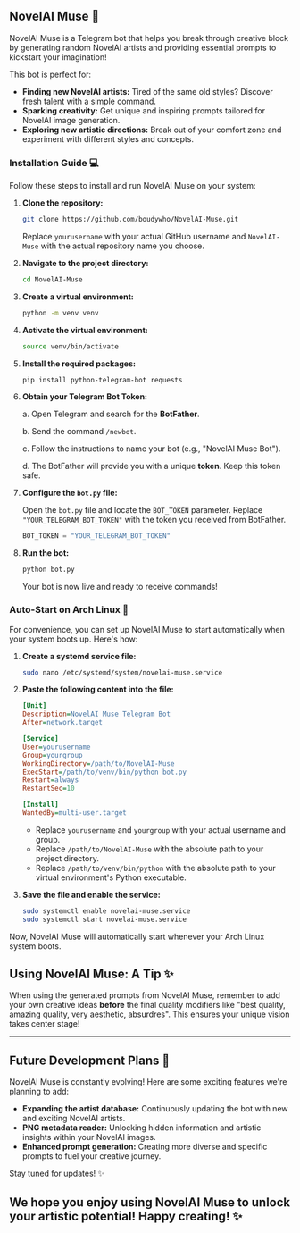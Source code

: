 ## NovelAI Muse 🎨

NovelAI Muse is a Telegram bot that helps you break through creative block by generating random NovelAI artists and providing essential prompts to kickstart your imagination! 

This bot is perfect for:

* **Finding new NovelAI artists:** Tired of the same old styles? Discover fresh talent with a simple command.
* **Sparking creativity:** Get unique and inspiring prompts tailored for NovelAI image generation. 
* **Exploring new artistic directions:**  Break out of your comfort zone and experiment with different styles and concepts.

### Installation Guide 💻

Follow these steps to install and run NovelAI Muse on your system:

1. **Clone the repository:**

   ```bash
   git clone https://github.com/boudywho/NovelAI-Muse.git
   ```

   Replace `yourusername` with your actual GitHub username and `NovelAI-Muse` with the actual repository name you choose.

2. **Navigate to the project directory:**

   ```bash
   cd NovelAI-Muse
   ```

3. **Create a virtual environment:**

   ```bash
   python -m venv venv
   ```

4. **Activate the virtual environment:**

   ```bash
   source venv/bin/activate
   ```

5. **Install the required packages:**

   ```bash
   pip install python-telegram-bot requests
   ```

6. **Obtain your Telegram Bot Token:**

   a. Open Telegram and search for the **BotFather**.

   b. Send the command `/newbot`.

   c. Follow the instructions to name your bot (e.g., "NovelAI Muse Bot").

   d. The BotFather will provide you with a unique **token**. Keep this token safe.

7. **Configure the `bot.py` file:**

   Open the `bot.py` file and locate the `BOT_TOKEN` parameter. 
   Replace `"YOUR_TELEGRAM_BOT_TOKEN"` with the token you received from BotFather.

   ```python
   BOT_TOKEN = "YOUR_TELEGRAM_BOT_TOKEN" 
   ```

8. **Run the bot:**

   ```bash
   python bot.py 
   ```

   Your bot is now live and ready to receive commands!

### Auto-Start on Arch Linux 🐧

For convenience, you can set up NovelAI Muse to start automatically when your system boots up. Here's how:

1. **Create a systemd service file:**

   ```bash
   sudo nano /etc/systemd/system/novelai-muse.service
   ```

2. **Paste the following content into the file:**

   ```ini
   [Unit]
   Description=NovelAI Muse Telegram Bot
   After=network.target

   [Service]
   User=yourusername
   Group=yourgroup
   WorkingDirectory=/path/to/NovelAI-Muse
   ExecStart=/path/to/venv/bin/python bot.py
   Restart=always
   RestartSec=10

   [Install]
   WantedBy=multi-user.target
   ```

   - Replace `yourusername` and `yourgroup` with your actual username and group.
   - Replace `/path/to/NovelAI-Muse` with the absolute path to your project directory.
   - Replace `/path/to/venv/bin/python` with the absolute path to your virtual environment's Python executable.

3. **Save the file and enable the service:**

   ```bash
   sudo systemctl enable novelai-muse.service
   sudo systemctl start novelai-muse.service
   ```

Now, NovelAI Muse will automatically start whenever your Arch Linux system boots. 

## Using NovelAI Muse:  A Tip ✨

When using the generated prompts from NovelAI Muse, remember to add your own creative ideas **before** the final quality modifiers like "best quality, amazing quality, very aesthetic, absurdres". This ensures your unique vision takes center stage!

---
## Future Development Plans 🚀

NovelAI Muse is constantly evolving! Here are some exciting features we're planning to add:

* **Expanding the artist database:** Continuously updating the bot with new and exciting NovelAI artists. 
* **PNG metadata reader:**  Unlocking hidden information and artistic insights within your NovelAI images.
* **Enhanced prompt generation:** Creating more diverse and specific prompts to fuel your creative journey. 

Stay tuned for updates! ✨ 

## We hope you enjoy using NovelAI Muse to unlock your artistic potential! Happy creating! ✨ 
